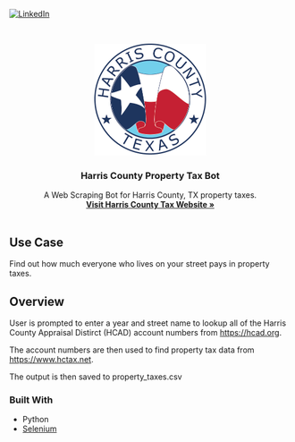 <!-- SHIELDS -->
[![LinkedIn][linkedin-shield]][linkedin-url]

<!-- LOGO -->
<br />
<p align="center">
  <a href="https://en.wikipedia.org/wiki/Harris_County,_Texas">
    <img src="images/hctx-logo.png" alt="Logo" width="200" height="200">
  </a>

  <h3 align="center">Harris County Property Tax Bot</h3>

  <p align="center">
    A Web Scraping Bot for Harris County, TX property taxes.
    <br />
    <a href="https://www.hctax.net/Property/Overview"><strong>Visit Harris County Tax Website »</strong></a>
    <br />
    <br />
  </p>
</p>


## Use Case
Find out how much everyone who lives on your street pays in property taxes.

## Overview
User is prompted to enter a year and street name to lookup all of the Harris County Appraisal Distirct (HCAD) account numbers from https://hcad.org.

The account numbers are then used to find property tax data from https://www.hctax.net.

The output is then saved to property_taxes.csv

### Built With
* Python
* [Selenium](https://selenium-python.readthedocs.io/)


<!-- MARKDOWN LINKS & IMAGES -->
<!-- https://www.markdownguide.org/basic-syntax/#reference-style-links -->
[linkedin-shield]: https://img.shields.io/badge/-LinkedIn-black.svg?style=flat-square&logo=linkedin&colorB=555
[linkedin-url]: https://linkedin.com/in/gilbert-hopkins
[product-screenshot]: images/screenshot.png
